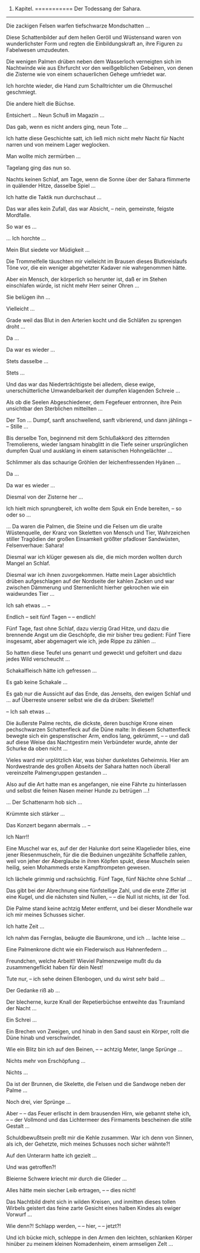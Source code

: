 1. Kapitel.
===========
Der Todessang der Sahara.
-------------------------

Die zackigen Felsen warfen tiefschwarze Mondschatten …

Diese Schattenbilder auf dem hellen Geröll und Wüstensand waren von wunderlichster Form und regten die Einbildungskraft an, ihre Figuren zu Fabelwesen umzudeuten.

Die wenigen Palmen drüben neben dem Wasserloch verneigten sich im Nachtwinde wie aus Ehrfurcht vor den weißgelblichen Gebeinen, von denen die Zisterne wie von einem schauerlichen Gehege umfriedet war.

Ich horchte wieder, die Hand zum Schalltrichter um die Ohrmuschel geschmiegt.

Die andere hielt die Büchse.

Entsichert … Neun Schuß im Magazin …

Das gab, wenn es nicht anders ging, neun Tote …

Ich hatte diese Geschichte satt, ich ließ mich nicht mehr Nacht für Nacht narren und von meinem Lager weglocken.

Man wollte mich zermürben …

Tagelang ging das nun so.

Nachts keinen Schlaf, am Tage, wenn die Sonne über der Sahara flimmerte in quälender Hitze, dasselbe Spiel …

Ich hatte die Taktik nun durchschaut …

Das war alles kein Zufall, das war Absicht, – nein, gemeinste, feigste Mordfalle.

So war es …

… Ich horchte …

Mein Blut siedete vor Müdigkeit …

Die Trommelfelle täuschten mir vielleicht im Brausen dieses Blutkreislaufs Töne vor, die ein weniger abgehetzter Kadaver nie wahrgenommen hätte.

Aber ein Mensch, der körperlich so herunter ist, daß er im Stehen einschlafen würde, ist nicht mehr Herr seiner Ohren …

Sie belügen ihn …

Vielleicht …

Grade weil das Blut in den Arterien kocht und die Schläfen zu sprengen droht …

Da …

Da war es wieder …

Stets dasselbe …

Stets …

Und das war das Niederträchtigste bei alledem, diese ewige, unerschütterliche Umwandelbarkeit der dumpfen klagenden Schreie …

Als ob die Seelen Abgeschiedener, dem Fegefeuer entronnen, ihre Pein unsichtbar den Sterblichen mitteilten …

Der Ton … Dumpf, sanft anschwellend, sanft vibrierend, und dann jählings – – Stille …

Bis derselbe Ton, beginnend mit dem Schlußakkord des zitternden Tremolierens, wieder langsam hinabglitt in die Tiefe seiner ursprünglichen dumpfen Qual und ausklang in einem satanischen Hohngelächter …

Schlimmer als das schaurige Gröhlen der leichenfressenden Hyänen …

Da …

Da war es wieder …

Diesmal von der Zisterne her …

Ich hielt mich sprungbereit, ich wollte dem Spuk ein Ende bereiten, – so oder so …

… Da waren die Palmen, die Steine und die Felsen um die uralte Wüstenquelle, der Kranz von Skeletten von Mensch und Tier, Wahrzeichen stiller Tragödien der großen Einsamkeit größter pfadloser Sandwüsten, Felsenverhaue: Sahara!

Diesmal war ich klüger gewesen als die, die mich morden wollten durch Mangel an Schlaf.

Diesmal war ich ihnen zuvorgekommen. Hatte mein Lager absichtlich drüben aufgeschlagen auf der Nordseite der kahlen Zacken und war zwischen Dämmerung und Sternenlicht hierher gekrochen wie ein waidwundes Tier …

Ich sah etwas … –

Endlich – seit fünf Tagen – – endlich!

Fünf Tage, fast ohne Schlaf, dazu vierzig Grad Hitze, und dazu die brennende Angst um die Geschöpfe, die mir bisher treu gedient: Fünf Tiere insgesamt, aber abgemagert wie ich, jede Rippe zu zählen …

So hatten diese Teufel uns genarrt und geweckt und gefoltert und dazu jedes Wild verscheucht …

Schakalfleisch hätte ich gefressen …

Es gab keine Schakale …

Es gab nur die Aussicht auf das Ende, das Jenseits, den ewigen Schlaf und … auf Überreste unserer selbst wie die da drüben: Skelette!!

– Ich sah etwas …

Die äußerste Palme rechts, die dickste, deren buschige Krone einen pechschwarzen Schattenfleck auf die Düne malte: In diesem Schattenfleck bewegte sich ein gespenstischer Arm, endlos lang, gekrümmt, – – und daß auf diese Weise das Nachtgestirn mein Verbündeter wurde, ahnte der Schurke da oben nicht …

Vieles ward mir urplötzlich klar, was bisher dunkelstes Geheimnis. Hier am Nordwestrande des großen Abseits der Sahara hatten noch überall vereinzelte Palmengruppen gestanden …

Also auf die Art hatte man es angefangen, nie eine Fährte zu hinterlassen und selbst die feinen Nasen meiner Hunde zu betrügen …!

… Der Schattenarm hob sich …

Krümmte sich stärker …

Das Konzert begann abermals … –

Ich Narr!!

Eine Muschel war es, auf der der Halunke dort seine Klagelieder blies, eine jener Riesenmuscheln, für die die Beduinen ungezählte Schaffelle zahlen, weil von jeher der Aberglaube in ihren Köpfen spukt, diese Muscheln seien heilig, seien Mohammeds erste Kampftrompeten gewesen.

Ich lächele grimmig und rachsüchtig. Fünf Tage, fünf Nächte ohne Schlaf …

Das gibt bei der Abrechnung eine fünfstellige Zahl, und die erste Ziffer ist eine Kugel, und die nächsten sind Nullen, – – die Null ist nichts, ist der Tod.

Die Palme stand keine achtzig Meter entfernt, und bei dieser Mondhelle war ich mir meines Schusses sicher.

Ich hatte Zeit …

Ich nahm das Fernglas, beäugte die Baumkrone, und ich … lachte leise …

Eine Palmenkrone dicht wie ein Flederwisch aus Hahnenfedern …

Freundchen, welche Arbeit!! Wieviel Palmenzweige mußt du da zusammengeflickt haben für dein Nest!

Tute nur, – ich sehe deinen Ellenbogen, und du wirst sehr bald …

Der Gedanke riß ab …

Der blecherne, kurze Knall der Repetierbüchse entweihte das Traumland der Nacht …

Ein Schrei …

Ein Brechen von Zweigen, und hinab in den Sand saust ein Körper, rollt die Düne hinab und verschwindet.

Wie ein Blitz bin ich auf den Beinen, – – achtzig Meter, lange Sprünge …

Nichts mehr von Erschöpfung …

Nichts …

Da ist der Brunnen, die Skelette, die Felsen und die Sandwoge neben der Palme …

Noch drei, vier Sprünge …

Aber – – das Feuer erlischt in dem brausenden Hirn, wie gebannt stehe ich, – – der Vollmond und das Lichtermeer des Firmaments bescheinen die stille Gestalt …

Schuldbewußtsein preßt mir die Kehle zusammen. War ich denn von Sinnen, als ich, der Gehetzte, mich meines Schusses noch sicher wähnte?!

Auf den Unterarm hatte ich gezielt …

Und was getroffen?!

Bleierne Schwere kriecht mir durch die Glieder …

Alles hätte mein siecher Leib ertragen, – – dies nicht!

Das Nachtbild dreht sich in wilden Kreisen, und inmitten dieses tollen Wirbels geistert das feine zarte Gesicht eines halben Kindes als ewiger Vorwurf …

Wie denn?! Schlapp werden, – – hier, – – jetzt?!

Und ich bücke mich, schleppe in den Armen den leichten, schlanken Körper hinüber zu meinem kleinen Nomadenheim, einem armseligen Zelt …


